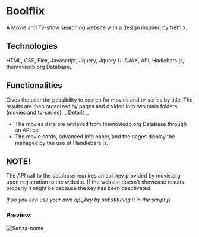 # Boolflix
A Movie and Tv-show searching website with a design inspired by Netflix.

## Technologies
HTML, CSS, Flex, 
Javascript, Jquery, Jquery UI AJAX, API, Hadlebars.js, 
themoviedb.org Database,.

## Functionalities
Gives the user the possibility to search for movies and tv-series by title. The results are then organized by pages and divided into two main folders (movies and tv-series).
_ Details _
- The movies data are retrieved from themoviedb.org Database through an API call
- The movie cards, advanced info panel, and the pages display the managed by the use of Handlebars.js.

## NOTE!
The API call to the database requires an api_key provided by movie.org upon registration to the website. If the website doesn't showcase results properly it might be because the key has been deactivated.

*If so you can use your own api_key by sobstituting it in the script.js*

### Preview:
![Senza-nome](https://user-images.githubusercontent.com/46935430/59221041-a89a9800-8bc6-11e9-9ce3-c83acb27e90c.gif)




